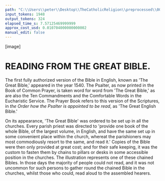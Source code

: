 ```yaml
---
path: "C:\\Users\\peter\\Desktop\\TheCatholicReligion\\preprocessed\\00353.jpg"
input_tokens: 1948
output_tokens: 324
elapsed_time_s: 7.57125469999999
approx_cost_usd: 0.010704000000000002
manual_edit: false
---
```

[image]

# READING FROM THE GREAT BIBLE.

The first fully authorized version of the Bible in English, known as
'The Great Bible,' appeared in the year 1540. The Psalter, as now
printed in the Book of Common Prayer, is taken word for word from
'The Great Bible,' as are also the Ten Commandments and the
Comfortable Words in the Eucharistic Service. The Prayer Book
refers to this version of the Scriptures, in *the Order how the Psalter is
appointed to be read*, as 'The Great English Bible.'

On its appearance, 'The Great Bible' was ordered to be set up in
all the churches. Every parish priest was directed to 'provide one
book of the whole Bible, of the largest volume, in English, and have
the same set up in some convenient place within the church, whereat
the parishioners may most commodiously resort to the same, and
read it.' Copies of the Bible were then only provided at great cost;
and for their safe keeping, it was the custom to fasten them by chains
to pillars or desks in some accessible position in the churches. The
illustration represents one of these chained Bibles. In those days
the majority of people could not read, and it was not uncommon for
such persons to gather round the chained Bible in the churches,
whilst those who could, read aloud to the assembled hearers.